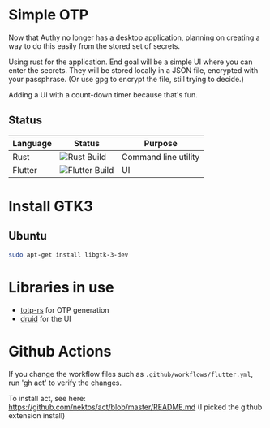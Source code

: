 # Simple OTP

Now that Authy no longer has a desktop application, planning on creating a way 
to do this easily from the stored set of secrets.

Using rust for the application. End goal will be a simple UI where you can 
enter the secrets. They will be stored locally in a JSON file, encrypted with 
your passphrase. (Or use gpg to encrypt the file, still trying to decide.)

Adding a UI with a count-down timer because that's fun.

## Status

| Language | Status | Purpose              |
|----------|--------|----------------------|
| Rust     | ![Rust Build](https://github.com/wolpert/simple_otp/actions/workflows/rust.yml/badge.svg) | Command line utility |
| Flutter  | ![Flutter Build](https://github.com/wolpert/simple_otp/actions/workflows/flutter.yml/badge.svg) | UI                   |

# Install GTK3

## Ubuntu
```bash
sudo apt-get install libgtk-3-dev
```

# Libraries in use
- [totp-rs](https://github.com/constantoine/totp-rs) for OTP generation
- [druid](https://github.com/linebender/druid) for the UI

# Github Actions

If you change the workflow files such as `.github/workflows/flutter.yml`, 
run 'gh act' to verify the changes. 

To install act, see here: https://github.com/nektos/act/blob/master/README.md (I picked the github extension install)

